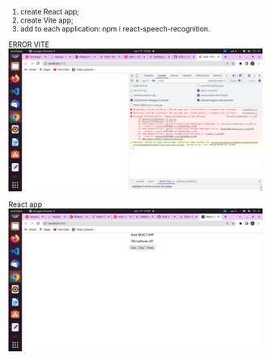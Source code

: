 1) create React app;
2) create Vite app;
3) add to each application: npm i react-speech-recognition.

ERROR VITE
![Screenshot](Screenshot2022-10-17(vite).png)

React app
![Screenshot](Screenshot2022-10-17(react).png)
